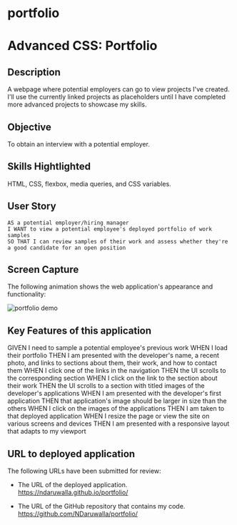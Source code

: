 # portfolio

# Advanced CSS: Portfolio

## Description

A webpage where potential employers can go to view projects I've created. I'll use the currently linked projects as placeholders until I have completed more advanced projects to showcase my skills. 

## Objective
 To obtain an interview with a potential employer.

## Skills Hightlighted
HTML, CSS, flexbox, media queries, and CSS variables. 


## User Story

```
AS a potential employer/hiring manager
I WANT to view a potential employee's deployed portfolio of work samples
SO THAT I can review samples of their work and assess whether they're a good candidate for an open position
```


## Screen Capture

The following animation shows the web application's appearance and functionality:

![portfolio demo](./Assets/02-advanced-css-homework-demo.gif)


## Key Features of this application
GIVEN I need to sample a potential employee's previous work
WHEN I load their portfolio
THEN I am presented with the developer's name, a recent photo, and links to sections about them, their work, and how to contact them
WHEN I click one of the links in the navigation
THEN the UI scrolls to the corresponding section
WHEN I click on the link to the section about their work
THEN the UI scrolls to a section with titled images of the developer's applications
WHEN I am presented with the developer's first application
THEN that application's image should be larger in size than the others
WHEN I click on the images of the applications
THEN I am taken to that deployed application
WHEN I resize the page or view the site on various screens and devices
THEN I am presented with a responsive layout that adapts to my viewport



## URL to deployed application

The following URLs have been submitted for review:

* The URL of the deployed application.
https://ndaruwalla.github.io/portfolio/

* The URL of the GitHub repository that contains my code.
https://github.com/NDaruwalla/portfolio/




